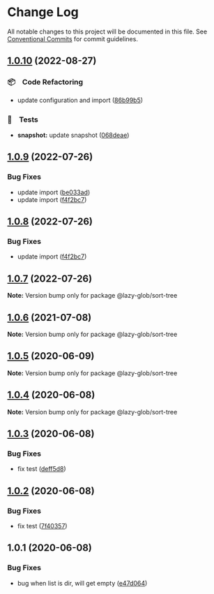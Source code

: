 # Change Log

All notable changes to this project will be documented in this file.
See [Conventional Commits](https://conventionalcommits.org) for commit guidelines.

## [1.0.10](https://github.com/bluelovers/ws-glob/compare/@lazy-glob/sort-tree@1.0.9...@lazy-glob/sort-tree@1.0.10) (2022-08-27)



### 📦　Code Refactoring

* update configuration and import ([86b99b5](https://github.com/bluelovers/ws-glob/commit/86b99b509badbacb5c5deceff92578a1170b8ef3))


### 🚨　Tests

* **snapshot:** update snapshot ([068deae](https://github.com/bluelovers/ws-glob/commit/068deaed1bb88be47f03e6ef7b220a4ac1175261))



## [1.0.9](https://github.com/bluelovers/ws-glob/compare/@lazy-glob/sort-tree@1.0.6...@lazy-glob/sort-tree@1.0.9) (2022-07-26)


### Bug Fixes

* update import ([be033ad](https://github.com/bluelovers/ws-glob/commit/be033ad34afd1feccae8c332f169a76a020a1125))
* update import ([f4f2bc7](https://github.com/bluelovers/ws-glob/commit/f4f2bc79c1b479c0d8e1e82bfd9bb84a5ddc32dd))





## [1.0.8](https://github.com/bluelovers/ws-glob/compare/@lazy-glob/sort-tree@1.0.6...@lazy-glob/sort-tree@1.0.8) (2022-07-26)


### Bug Fixes

* update import ([f4f2bc7](https://github.com/bluelovers/ws-glob/commit/f4f2bc79c1b479c0d8e1e82bfd9bb84a5ddc32dd))





## [1.0.7](https://github.com/bluelovers/ws-glob/compare/@lazy-glob/sort-tree@1.0.6...@lazy-glob/sort-tree@1.0.7) (2022-07-26)

**Note:** Version bump only for package @lazy-glob/sort-tree





## [1.0.6](https://github.com/bluelovers/ws-glob/compare/@lazy-glob/sort-tree@1.0.5...@lazy-glob/sort-tree@1.0.6) (2021-07-08)

**Note:** Version bump only for package @lazy-glob/sort-tree





## [1.0.5](https://github.com/bluelovers/ws-glob/compare/@lazy-glob/sort-tree@1.0.4...@lazy-glob/sort-tree@1.0.5) (2020-06-09)

**Note:** Version bump only for package @lazy-glob/sort-tree





## [1.0.4](https://github.com/bluelovers/ws-glob/compare/@lazy-glob/sort-tree@1.0.3...@lazy-glob/sort-tree@1.0.4) (2020-06-08)

**Note:** Version bump only for package @lazy-glob/sort-tree





## [1.0.3](https://github.com/bluelovers/ws-glob/compare/@lazy-glob/sort-tree@1.0.2...@lazy-glob/sort-tree@1.0.3) (2020-06-08)


### Bug Fixes

* fix test ([deff5d8](https://github.com/bluelovers/ws-glob/commit/deff5d86b64362c781d94e8f6e83cd885709a1dd))





## [1.0.2](https://github.com/bluelovers/ws-glob/compare/@lazy-glob/sort-tree@1.0.1...@lazy-glob/sort-tree@1.0.2) (2020-06-08)


### Bug Fixes

* fix test ([7f40357](https://github.com/bluelovers/ws-glob/commit/7f40357f760b082f5168a2907daa368dbe44756e))





## 1.0.1 (2020-06-08)


### Bug Fixes

* bug when list is dir, will get empty ([e47d064](https://github.com/bluelovers/ws-glob/commit/e47d064cd99cba1c2b1797b9604a4a6514a11fa3))
